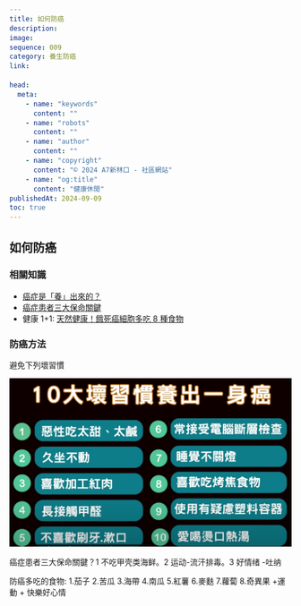 ```yaml
---
title: 如何防癌
description:
image:
sequence: 009
category: 養生防癌
link:

head:
  meta:
    - name: "keywords"
      content: ""
    - name: "robots"
      content: ""
    - name: "author"
      content: ""
    - name: "copyright"
      content: "© 2024 A7新林口 - 社區網站"
    - name: "og:title"
      content: "健康休閒"
publishedAt: 2024-09-09
toc: true
---
```


## 如何防癌

### 相關知識

- <a href="https://www.youtube.com/watch?v=R9hK-w3FDTw">癌症是「養」出來的？</a>
- <a href="https://www.youtube.com/watch?v=2tMiz4I9S9A">癌症患者三大保命關鍵</a>
- 健康 1+1: <a href="https://www.youtube.com/watch?v=xQXy_hK6-5U">天然健康！餓死癌細胞多吃 8 種食物</a>

### 防癌方法

避免下列壞習慣

![h009-01.jpeg](/images/health/h009-01.jpeg)

癌症患者三大保命關鍵？1 不吃甲壳类海鲜。2 运动-流汗排毒。3 好情绪 -吐纳

防癌多吃的食物: 1.茄子 2.苦瓜 3.海帶 4.南瓜 5.紅薯 6.麥麩 7.蘿蔔 8.奇異果 +運動 + 快樂好心情
